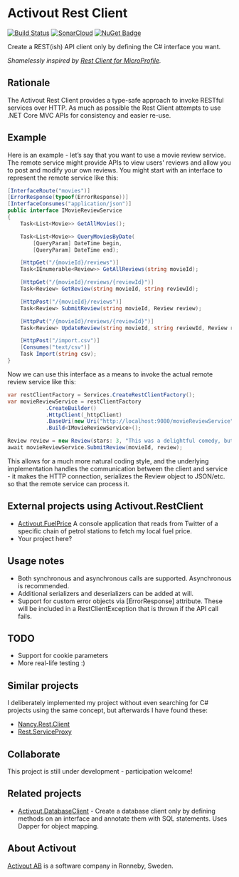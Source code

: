 # Activout Rest Client
[![Build Status](https://travis-ci.org/twogood/Activout.RestClient.svg?branch=master)](https://travis-ci.org/twogood/Activout.RestClient)
[![SonarCloud](https://sonarcloud.io/api/project_badges/measure?project=Activout.RestClient&metric=sqale_rating)](https://sonarcloud.io/dashboard?id=Activout.RestClient)
[![NuGet Badge](https://buildstats.info/nuget/Activout.RestClient)](https://www.nuget.org/packages/Activout.RestClient/)

Create a REST(ish) API client only by defining the C# interface you want.

*Shamelessly inspired by [Rest Client for MicroProfile](https://github.com/eclipse/microprofile-rest-client).* 

## Rationale
The Activout Rest Client provides a type-safe approach to invoke RESTful services over HTTP. As much as possible the Rest Client attempts to use .NET Core MVC APIs for consistency and easier re-use.

## Example
Here is an example - let’s say that you want to use a movie review service. The remote service might provide APIs to view users' reviews and allow you to post and modify your own reviews. You might start with an interface to represent the remote service like this:

```C#
[InterfaceRoute("movies")]
[ErrorResponse(typeof(ErrorResponse))]
[InterfaceConsumes("application/json")]
public interface IMovieReviewService
{
    Task<List<Movie>> GetAllMovies();

    Task<List<Movie>> QueryMoviesByDate(
        [QueryParam] DateTime begin,
        [QueryParam] DateTime end);

    [HttpGet("/{movieId}/reviews")]
    Task<IEnumerable<Review>> GetAllReviews(string movieId);

    [HttpGet("/{movieId}/reviews/{reviewId}")]
    Task<Review> GetReview(string movieId, string reviewId);

    [HttpPost("/{movieId}/reviews")]
    Task<Review> SubmitReview(string movieId, Review review);

    [HttpPut("/{movieId}/reviews/{reviewId}")]
    Task<Review> UpdateReview(string movieId, string reviewId, Review review);

    [HttpPost("/import.csv")]
    [Consumes("text/csv")]
    Task Import(string csv);
}
```

Now we can use this interface as a means to invoke the actual remote review service like this:

```C#
var restClientFactory = Services.CreateRestClientFactory();
var movieReviewService = restClientFactory
            .CreateBuilder()
            .HttpClient(_httpClient)
            .BaseUri(new Uri("http://localhost:9080/movieReviewService"))
            .Build<IMovieReviewService>();

Review review = new Review(stars: 3, "This was a delightful comedy, but not terribly realistic.");
await movieReviewService.SubmitReview(movieId, review);
```

This allows for a much more natural coding style, and the underlying implementation handles the communication between the client and service - it makes the HTTP connection, serializes the Review object to JSON/etc. so that the remote service can process it.

## External projects using Activout.RestClient

- [Activout.FuelPrice](https://github.com/twogood/Activout.FuelPrice) A console application that reads from Twitter of a specific chain of petrol stations to fetch my local fuel price.
- Your project here?

## Usage notes

- Both synchronous and asynchronous calls are supported. Asynchronous is recommended.
- Additional serializers and deserializers can be added at will.
- Support for custom error objects via \[ErrorResponse\] attribute. These will be included in a RestClientException that is thrown if the API call fails.

## TODO

- Support for cookie parameters
- More real-life testing :)

## Similar projects

I deliberately implemented my project without even searching for C# projects using the same concept, but afterwards I have found these:

- [Nancy.Rest.Client](https://github.com/maxpiva/Nancy.Rest.Client)
- [Rest.ServiceProxy](https://github.com/sirnewton01/Rest.ServiceProxy)

## Collaborate
This project is still under development - participation welcome!

## Related projects

- [Activout.DatabaseClient](https://github.com/twogood/Activout.DatabaseClient/) - Create a database client only by defining methods on an interface and annotate them with SQL statements. Uses Dapper for object mapping.

## About Activout
[Activout AB](http://activout.se) is a software company in Ronneby, Sweden.
